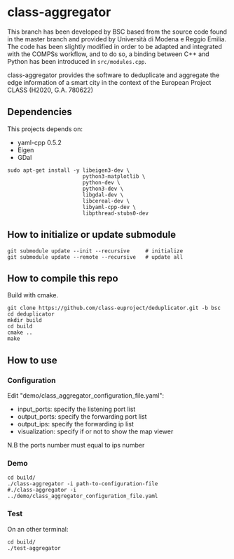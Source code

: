 # class-aggregator

This branch has been developed by BSC based from the source code found in the master branch and provided by Università di Modena e Reggio Emilia. The code has been slightly modified in order to be adapted and integrated with the COMPSs workflow, and to do so, a binding between C++ and Python has been introduced in `src/modules.cpp`.

class-aggregator provides the software to deduplicate and aggregate the edge information of a smart city in the context of the European Project CLASS (H2020, G.A. 780622)

## Dependencies

This projects depends on: 

  * yaml-cpp 0.5.2 
  * Eigen
  * GDal

```
sudo apt-get install -y libeigen3-dev \
                        python3-matplotlib \
                        python-dev \
                        python3-dev \
                        libgdal-dev \
                        libcereal-dev \
                        libyaml-cpp-dev \
                        libpthread-stubs0-dev
```


## How to initialize or update submodule

```
git submodule update --init --recursive     # initialize
git submodule update --remote --recursive   # update all
```

## How to compile this repo

Build with cmake.
```
git clone https://github.com/class-euproject/deduplicator.git -b bsc 
cd deduplicator
mkdir build
cd build
cmake ..
make
```

## How to use

### Configuration
Edit "demo/class_aggregator_configuration_file.yaml":

* input_ports:   specify the listening port list
* output_ports:  specify the forwarding port list
* output_ips:    specify the forwarding ip list
* visualization: specify if or not to show the map viewer

N.B the ports number must equal to ips number

### Demo

```
cd build/
./class-aggregator -i path-to-configuration-file 
#./class-aggregator -i ../demo/class_aggregator_configuration_file.yaml
```

### Test
On an other terminal:
```
cd build/
./test-aggregator
```
